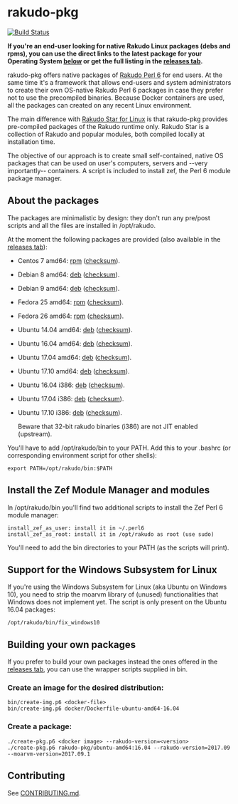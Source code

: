 # rakudo-pkg

[![Build Status](https://travis-ci.org/nxadm/rakudo-pkg.svg?branch=master)](https://travis-ci.org/nxadm/rakudo-pkg)
<br>

**If you're an end-user looking for native Rakudo Linux packages (debs and
rpms), you can use the direct links to the latest package for your Operating
System [below](#about-the-packages) or get the full listing in the
[releases tab](https://github.com/nxadm/rakudo-pkg/releases).**

rakudo-pkg offers native packages of [Rakudo Perl 6](https://perl6.org/) for
end users. At the same time it's a framework that allows end-users and system
administrators to create their own OS-native Rakudo Perl 6 packages in case
they prefer not to use the precompiled binaries. Because Docker containers are
used, all the packages can created on any recent Linux environment.

The main difference with [Rakudo Star for Linux](https://github.com/rakudo/star)
is that rakudo-pkg provides pre-compiled packages of the Rakudo runtime only.
Rakudo Star is a collection of Rakudo and popular modules, both compiled
locally at installation time.

The objective of our approach is to create small self-contained, native OS
packages that can be used on user's computers, servers and
--very importantly-- containers. A script is included to install
zef, the Perl 6 module package manager.

## About the packages
The packages are minimalistic by design: they don't run any pre/post scripts
and all the files are installed in /opt/rakudo.

At the moment the following packages are provided (also available in the [releases tab](https://github.com/nxadm/rakudo-pkg/releases)):
- Centos 7 amd64:
[rpm](https://nxadm.github.io/rakudo-pkg/latest-release.html?os=centos&version=7&arch=x86_64)
([checksum](https://nxadm.github.io/rakudo-pkg/latest-release-checksum.html?os=centos&version=7&arch=amd64)).
- Debian 8 amd64:
[deb](https://nxadm.github.io/rakudo-pkg/latest-release.html?os=debian&version=8&arch=amd64)
([checksum](https://nxadm.github.io/rakudo-pkg/latest-release-checksum.html?os=debian&version=8&arch=amd64)).
- Debian 9 amd64:
[deb](https://nxadm.github.io/rakudo-pkg/latest-release.html?os=debian&version=9&arch=amd64)
([checksum](https://nxadm.github.io/rakudo-pkg/latest-release-checksum.html?os=debian&version=9&arch=amd64)).
- Fedora 25 amd64:
[rpm](https://nxadm.github.io/rakudo-pkg/latest-release.html?os=fedora&version=25&arch=x86_64)
([checksum](https://nxadm.github.io/rakudo-pkg/latest-release-checksum.html?os=fedora&version=25&arch=amd64)).
- Fedora 26 amd64:
[rpm](https://nxadm.github.io/rakudo-pkg/latest-release.html?os=fedora&version=26&arch=x86_64)
([checksum](https://nxadm.github.io/rakudo-pkg/latest-release-checksum.html?os=fedora&version=26&arch=amd64)).
- Ubuntu 14.04 amd64:
[deb](https://nxadm.github.io/rakudo-pkg/latest-release.html?os=ubuntu&version=14.04&arch=amd64)
([checksum](https://nxadm.github.io/rakudo-pkg/latest-release-checksum.html?os=ubuntu&version=14.04&arch=amd64)).
- Ubuntu 16.04 amd64:
[deb](https://nxadm.github.io/rakudo-pkg/latest-release.html?os=ubuntu&version=16.04&arch=amd64)
([checksum](https://nxadm.github.io/rakudo-pkg/latest-release-checksum.html?os=ubuntu&version=16.04&arch=amd64)).
- Ubuntu 17.04 amd64:
[deb](https://nxadm.github.io/rakudo-pkg/latest-release.html?os=ubuntu&version=17.04&arch=amd64)
([checksum](https://nxadm.github.io/rakudo-pkg/latest-release-checksum.html?os=ubuntu&version=17.04&arch=amd64)).
- Ubuntu 17.10 amd64:
[deb](https://nxadm.github.io/rakudo-pkg/latest-release.html?os=ubuntu&version=17.10&arch=amd64)
([checksum](https://nxadm.github.io/rakudo-pkg/latest-release-checksum.html?os=ubuntu&version=17.10&arch=amd64)).
- Ubuntu 16.04 i386:
[deb](https://nxadm.github.io/rakudo-pkg/latest-release.html?os=ubuntu&version=16.04&arch=i386)
([checksum](https://nxadm.github.io/rakudo-pkg/latest-release-checksum.html?os=ubuntu&version=16.04&arch=i386)).
- Ubuntu 17.04 i386:
[deb](https://nxadm.github.io/rakudo-pkg/latest-release.html?os=ubuntu&version=17.04&arch=i386)
([checksum](https://nxadm.github.io/rakudo-pkg/latest-release-checksum.html?os=ubuntu&version=17.04&arch=i386)).
- Ubuntu 17.10 i386:
[deb](https://nxadm.github.io/rakudo-pkg/latest-release.html?os=ubuntu&version=17.10&arch=i386)
([checksum](https://nxadm.github.io/rakudo-pkg/latest-release-checksum.html?os=ubuntu&version=17.10&arch=i386)).

  Beware that 32-bit rakudo binaries (i386) are not JIT enabled (upstream).

You'll have to add /opt/rakudo/bin to your PATH. Add this to your .bashrc
(or corresponding environment script for other shells):

```
export PATH=/opt/rakudo/bin:$PATH
```

## Install the Zef Module Manager and modules
In /opt/rakudo/bin you'll find two additional scripts to install the Zef Perl 6 module
manager:

```
install_zef_as_user: install it in ~/.perl6
install_zef_as_root: install it in /opt/rakudo as root (use sudo)
```

You'll need to add the bin directories to your PATH (as the scripts will print).

## Support for the Windows Subsystem for Linux
If you're using the Windows Subsystem for Linux (aka Ubuntu on Windows 10), you
need to strip the moarvm library of (unused) functionalities that Windows does
not implement yet. The script is only present on the Ubuntu 16.04 packages:

```
/opt/rakudo/bin/fix_windows10
```

## Building your own packages

If you prefer to build your own packages instead the ones offered in the
[releases tab](https://github.com/nxadm/rakudo-pkg/releases), you can use
the wrapper scripts supplied in bin.

### Create an image for the desired distribution:

```
bin/create-img.p6 <docker-file>
bin/create-img.p6 docker/Dockerfile-ubuntu-amd64-16.04
```

### Create a package:

```
./create-pkg.p6 <docker image> --rakudo-version=<version>
./create-pkg.p6 rakudo-pkg/ubuntu-amd64:16.04 --rakudo-version=2017.09 --moarvm-version=2017.09.1
```

## Contributing
See [CONTRIBUTING.md](CONTRIBUTING.md).
